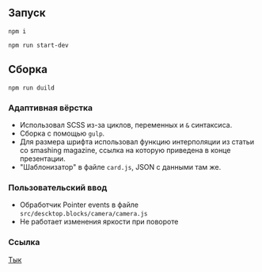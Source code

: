 ## Запуск

```
npm i

npm run start-dev
```

## Сборка

```
npm run duild
```


### Адаптивная вёрстка

* Использовал SCSS из-за циклов, переменных и `&` синтаксиса.
* Сборка с помощью `gulp`.
* Для размера шрифта использовал функцию интерполяции из статьи со smashing magazine, ссылка на которую приведена в конце презентации.
* "Шаблонизатор" в файле `card.js`, JSON с данными там же.

### Пользовательский ввод

* Обработчик Pointer events в файле `src/descktop.blocks/camera/camera.js`
* Не работает изменения яркости при повороте

### Ссылка

[Тык](https://hydrognomik.github.io/)
